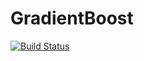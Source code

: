 # GradientBoost

[![Build Status](https://travis-ci.org/svs14/GradientBoost.jl.svg?branch=master)](https://travis-ci.org/svs14/GradientBoost.jl)
